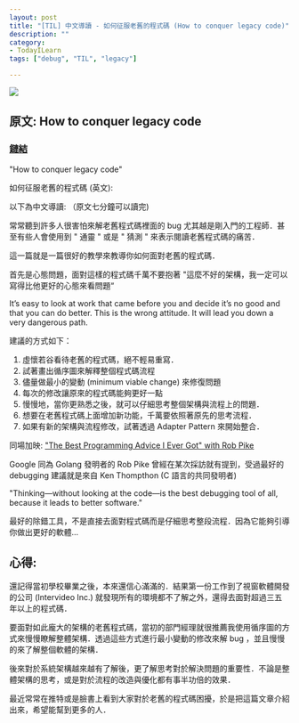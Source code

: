 ```yaml
---
layout: post
title: "[TIL] 中文導讀 - 如何征服老舊的程式碼 (How to conquer legacy code)"
description: ""
category: 
- TodayILearn
tags: ["debug", "TIL", "legacy"]

---
```


![](https://cdn-images-1.medium.com/max/800/1*Sbh9nL_Q1pr5PcXnIdaicA.png)


## 原文:  How to conquer legacy code

### [鏈結](https://medium.freecodecamp.com/conquer-legacy-code-f9e23a6ab758#.4p11il8lg)

"How to conquer legacy code" 

如何征服老舊的程式碼 (英文):

以下為中文導讀: （原文七分鐘可以讀完)

常常聽到許多人很害怕來解老舊程式碼裡面的 bug 尤其越是剛入門的工程師．甚至有些人會使用到 " 通靈 " 或是 " 猜測 " 來表示閱讀老舊程式碼的痛苦．

這一篇就是一篇很好的教學來教導你如何面對老舊的程式碼．

首先是心態問題，面對這樣的程式碼千萬不要抱著 "這麼不好的架構，我一定可以寫得比他更好的心態來看問題“

It’s easy to look at work that came before you and decide it’s no good and that you can do better. This is the wrong attitude. It will lead you down a very dangerous path.

建議的方式如下：

1. 虛懷若谷看待老舊的程式碼，絕不輕易重寫．
2. 試著畫出循序圖來解釋整個程式碼流程
3. 儘量做最小的變動 (minimum viable change) 來修復問題 
4. 每次的修改讓原來的程式碼能夠更好一點
5. 慢慢地，當你更熟悉之後，就可以仔細思考整個架構與流程上的問題．
6. 想要在老舊程式碼上面增加新功能，千萬要依照著原先的思考流程．
7. 如果有新的架構與流程修改，試著透過 Adapter Pattern 來開始整合．


同場加映: ["The Best Programming Advice I Ever Got" with Rob Pike](http://www.informit.com/articles/article.aspx?p=1941206)

Google 同為 Golang 發明者的 Rob Pike 曾經在某次採訪就有提到，受過最好的 debugging 建議就是來自 Ken Thompthon (C 語言的共同發明者)

"Thinking—without looking at the code—is the best debugging tool of all, because it leads to better software."

最好的除錯工具，不是直接去面對程式碼而是仔細思考整段流程．因為它能夠引導你做出更好的軟體...

## 心得:

還記得當初學校畢業之後，本來還信心滿滿的．結果第一份工作到了視窗軟體開發的公司 (Intervideo Inc.) 就發現所有的環境都不了解之外，還得去面對超過三五年以上的程式碼．

要面對如此龐大的架構的老舊程式碼，當初的部門經理就很推薦我使用循序圖的方式來慢慢瞭解整體架構．透過這些方式進行最小變動的修改來解 bug ，並且慢慢的來了解整個軟體的架構．

後來對於系統架構越來越有了解後，更了解思考對於解決問題的重要性．不論是整體架構的思考，或是對於流程的改造與優化都有事半功倍的效果．

最近常常在推特或是臉書上看到大家對於老舊的程式碼困擾，於是把這篇文章介紹出來，希望能幫到更多的人．
